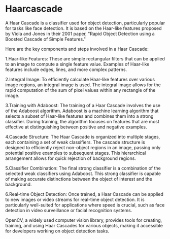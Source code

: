 # Haarcascade 

A Haar Cascade is a classifier used for object detection, particularly popular for tasks like face detection. It is based on the Haar-like features proposed by Viola and Jones in their 2001 paper, "Rapid Object Detection using a Boosted Cascade of Simple Features."

Here are the key components and steps involved in a Haar Cascade:

1.Haar-like Features: These are simple rectangular filters that can be applied to an image to compute a single feature value. Examples of Haar-like features include edges, lines, and more complex patterns.

2.Integral Image: To efficiently calculate Haar-like features over various image regions, an integral image is used. The integral image allows for the rapid computation of the sum of pixel values within any rectangle of the image.

3.Training with Adaboost: The training of a Haar Cascade involves the use of the Adaboost algorithm. Adaboost is a machine learning algorithm that selects a subset of Haar-like features and combines them into a strong classifier. During training, the algorithm focuses on features that are most effective at distinguishing between positive and negative examples.

4.Cascade Structure: The Haar Cascade is organized into multiple stages, each containing a set of weak classifiers. The cascade structure is designed to efficiently reject non-object regions in an image, passing only potential positive examples to subsequent stages. This hierarchical arrangement allows for quick rejection of background regions.

5.Classifier Combination: The final strong classifier is a combination of the selected weak classifiers using Adaboost. This strong classifier is capable of making accurate distinctions between the object of interest and the background.

6.Real-time Object Detection: Once trained, a Haar Cascade can be applied to new images or video streams for real-time object detection. It is particularly well-suited for applications where speed is crucial, such as face detection in video surveillance or facial recognition systems.

OpenCV, a widely used computer vision library, provides tools for creating, training, and using Haar Cascades for various objects, making it accessible for developers working on object detection tasks.









